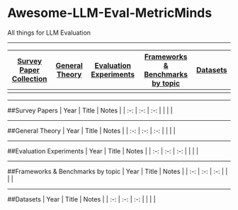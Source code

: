# Awesome-LLM-Eval-MetricMinds
All things for LLM Evaluation
***
| [Survey Paper Collection](##survey-papers) | [General Theory](##general-theory) | [Evaluation Experiments](##evaluation-experiments) | [Frameworks & Benchmarks by topic](##Frameworks-&-Benchmarks-by-topic) | [Datasets](##datasets) |
| :-: | :-: | :-: | :-: |:-: |
|  |  |  |  |  
***
##Survey Papers
| Year | Title | Notes | 
| :-: | :-: | :-: |
|  |  | 
***
##General Theory
| Year | Title | Notes | 
| :-: | :-: | :-: |
|  |  | 
***
##Evaluation Experiments
| Year | Title | Notes | 
| :-: | :-: | :-: |
|  |  | 
***
##Frameworks & Benchmarks by topic
| Year | Title | Notes | 
| :-: | :-: | :-: |
|  |  | 
***
##Datasets
| Year | Title | Notes | 
| :-: | :-: | :-: |
|  |  | 
